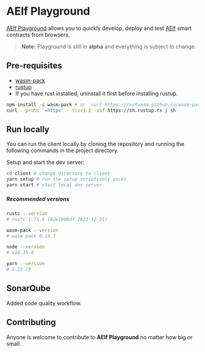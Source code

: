 # AElf Playground

[AElf Playground](https://playground.aelf.dev) allows you to quickly develop, deploy and test [AElf](https://docs.aelf.io) smart contracts from browsers.

> **Note:** Playground is still in **alpha** and everything is subject to change.

## Pre-requisites

- [wasm-pack](https://rustwasm.github.io/wasm-pack/installer/)
- [rustup](https://rustup.rs/)
- If you have rust installed, uninstall it first before installing rustup.

```sh
npm install -g wasm-pack # or `curl https://rustwasm.github.io/wasm-pack/installer/init.sh -sSf | sh`
curl --proto '=https' --tlsv1.2 -sSf https://sh.rustup.rs | sh
```

## Run locally

You can run the client locally by cloning the repository and running the following commands in the project directory.

Setup and start the dev server:

```sh
cd client # change directory to client
yarn setup # run the setup script(only once)
yarn start # start local dev server
```

##### Recommended versions

```sh
rustc --version
# rustc 1.75.0 (82e1608df 2023-12-21)

wasm-pack --version
# wasm-pack 0.10.3

node --version
# v18.15.0

yarn --version
# 1.22.19
```

## SonarQube

Added code quality workflow.

## Contributing

Anyone is welcome to contribute to **AElf Playground** no matter how big or small.
